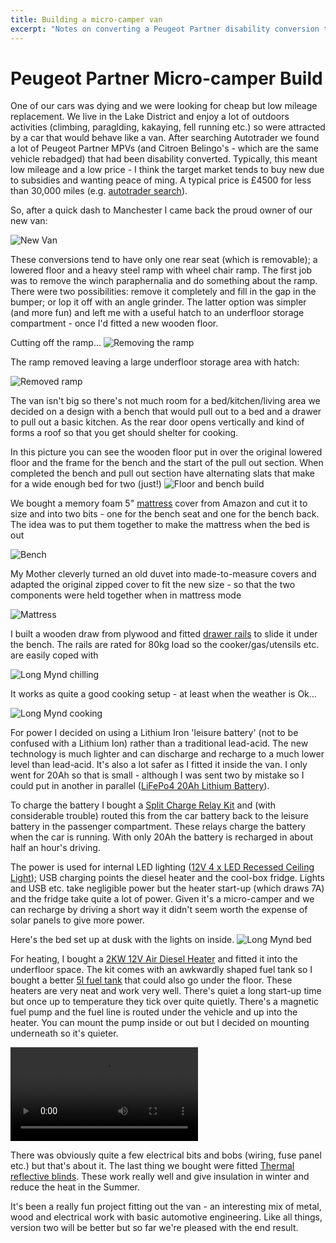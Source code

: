 ```yaml
---
title: Building a micro-camper van
excerpt: "Notes on converting a Peugeot Partner disability conversion to a micro-camper"
---
```

# Peugeot Partner Micro-camper Build

One of our cars was dying and we were looking for cheap but low mileage replacement. We live in the Lake District and enjoy a lot of outdoors activities (climbing, paraglding, kakaying, fell running etc.) so were attracted by a car that would behave like a van. After searching Autotrader we found a lot of Peugeot Partner MPVs (and Citroen Belingo's - which are the same vehicle rebadged) that had been disability converted. Typically, this meant low mileage and a low price - I think the target market tends to buy new due to subsidies and wanting peace of ming. A typical price is £4500 for less than 30,000 miles (e.g. [autotrader search]).

So, after a quick dash to Manchester I came back the proud owner of our new van:

![New Van](images/Van.jpeg)

These conversions tend to have only one rear seat (which is removable); a lowered floor and a heavy steel ramp with wheel chair ramp. The first job was to remove the winch paraphernalia and do something about the ramp. There were two possibilities: remove it completely and fill in the gap in the bumper; or lop it off with an angle grinder. The latter option was simpler (and more fun) and left me with a useful hatch to an underfloor storage compartment - once I'd fitted a new wooden floor. 

Cutting off the ramp...
![Removing the ramp](images/Removing-ramp.jpeg)

The ramp removed leaving a large underfloor storage area with hatch:

![Removed ramp](images/Removed-ramp.jpeg)

The van isn't big so there's not much room for a bed/kitchen/living area we decided on a design with a bench that would pull out to a bed and a drawer to pull out a basic kitchen. As the rear door opens vertically and kind of forms a roof so that you get should shelter for cooking.

In this picture you can see the wooden floor put in over the original lowered floor and the frame for the bench and the start of the pull out section. When completed the bench and pull out section have alternating slats that make for a wide enough bed for two (just!)
![Floor and bench build](images/Floor-and-bench-build.jpeg)

We bought a memory foam 5" [mattress] cover from Amazon and cut it to size and into two bits - one for the bench seat and one for the bench back. The idea was to put them together to make the mattress when the bed is out

![Bench](images/Bench.jpeg)

My Mother cleverly turned an old duvet into made-to-measure covers and adapted the original zipped cover to fit the new size - so that the two components were held together when in mattress mode

![Mattress](images/Mattress.jpeg)

I built a wooden draw from plywood and fitted [drawer rails] to slide it under the bench. The rails are rated for 80kg load so the cooker/gas/utensils etc. are easily coped with

![Long Mynd chilling](images/Long-Mynd-chilling.jpeg)

It works as quite a good cooking setup - at least when the weather is Ok...

![Long Mynd cooking](images/Long-Mynd-cooking.jpeg)

For power I decided on using a Lithium Iron 'leisure battery' (not to be confused with a Lithium Ion) rather than a traditional lead-acid. The new technology is much lighter and can discharge and recharge to a much lower level than lead-acid. It's also a lot safer as I fitted it inside the van. I only went for 20Ah so that is small - although I was sent two by mistake so I could put in another in parallel ([LiFePo4 20Ah Lithium Battery]).

To charge the battery I bought a [Split Charge Relay Kit] and (with considerable trouble) routed this from the car battery back to the leisure battery in the passenger compartment. These relays charge the battery when the car is running. With only 20Ah the battery is recharged in about half an hour's driving.

The power is used for internal LED lighting ([12V 4 x LED Recessed Ceiling Light]); USB charging points the diesel heater and the cool-box fridge. Lights and USB etc. take negligible power but the heater start-up (which draws 7A) and the fridge take quite a lot of power. Given it's a micro-camper and we can recharge by driving a short way it didn't seem worth the expense of solar panels to give more power.

Here's the bed set up at dusk with the lights on inside.
![Long Mynd bed](images/Long-Mynd-bed.jpeg)

For heating, I bought a [2KW 12V Air Diesel Heater] and fitted it into the underfloor space. The kit comes with an awkwardly shaped fuel tank so I bought a better [5l fuel tank] that could also go under the floor. These heaters are very neat and work very well. There's quiet a long start-up time but once up to temperature they tick over quite quietly. There's a magnetic fuel pump and the fuel line is routed under the vehicle and up into the heater. You can mount the pump inside or out but I decided on mounting underneath so it's quieter.

![Heater bench test](images/Heater.mp4)

There was obviously quite a few electrical bits and bobs (wiring, fuse panel etc.) but that's about it. The last thing we bought were fitted [Thermal reflective blinds]. These work really well and give insulation in winter and reduce the heat in the Summer.

It's been a really fun project fitting out the van - an interesting mix of metal, wood and electrical work with basic automotive engineering. Like all things, version two will be better but so far we're pleased with the end result.

[5l fuel tank]: https://www.amazon.co.uk/gp/product/B08K2MV913/ref=ppx_yo_dt_b_search_asin_title?ie=UTF8&psc=1
[2KW 12V Air Diesel Heater]: https://www.ebay.co.uk/itm/402003429081
[Split Charge Relay Kit]: https://www.ebay.co.uk/itm/154085781787
[12V 4 x LED Recessed Ceiling Light]: https://www.amazon.co.uk/gp/product/B08L3W26YN/ref=ppx_yo_dt_b_search_asin_title?ie=UTF8&psc=1
[LiFePo4 20Ah Lithium Battery]: https://lowenergysupermarket.com/product/lifepo4-20ah-lithium-battery/
[Mattress]: https://www.amazon.co.uk/dp/B019FNW32U?psc=1&ref=ppx_pop_dt_b_product_details
[Autotrader search]: https://www.autotrader.co.uk/car-search?sort=relevance&postcode=ca78eu&radius=1500&make=PEUGEOT&model=PARTNER%20TEPEE&include-delivery-option=on&price-to=5000&maximum-mileage=35000
[Thermal reflective blinds]: https://www.qtmdirect2u.com/products/peugeot-partner-tepee-mk2-2008-2018-thermal-reflective-blinds-8-piece-opening-rear-window.html
[Drawer rails]: https://www.amazon.co.uk/gp/product/B07WYZ1FN4/ref=ppx_yo_dt_b_search_asin_title?ie=UTF8&psc=1